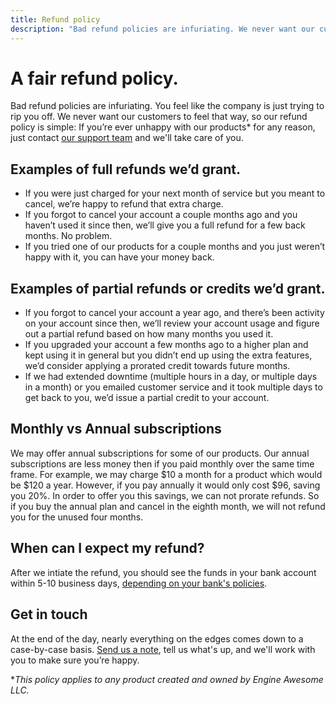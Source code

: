 ```yaml
---
title: Refund policy
description: "Bad refund policies are infuriating. We never want our customers to feel that way, so our refund policy is simple: If you're ever unhappy with our products for any reason, we'll take care of you."
---
```


# A fair refund policy.

Bad refund policies are infuriating. You feel like the company is just trying to rip you off. We never want our customers to feel that way, so our refund policy is simple: If you’re ever unhappy with our products* for any reason, just contact [our support team](https://engineawesome.com/support/) and we'll take care of you.

## Examples of full refunds we’d grant.

* If you were just charged for your next month of service but you meant to cancel, we’re happy to refund that extra charge.
* If you forgot to cancel your account a couple months ago and you haven’t used it since then, we’ll give you a full refund for a few back months. No problem.
* If you tried one of our products for a couple months and you just weren’t happy with it, you can have your money back.

## Examples of partial refunds or credits we’d grant.

* If you forgot to cancel your account a year ago, and there’s been activity on your account since then, we’ll review your account usage and figure out a partial refund based on how many months you used it.
* If you upgraded your account a few months ago to a higher plan and kept using it in general but you didn’t end up using the extra features, we’d consider applying a prorated credit towards future months.
* If we had extended downtime (multiple hours in a day, or multiple days in a month) or you emailed customer service and it took multiple days to get back to you, we’d issue a partial credit to your account.

## Monthly vs Annual subscriptions
We may offer annual subscriptions for some of our products. Our annual subscriptions are less money then if you paid monthly over the same time frame. For example, we may charge $10 a month for a product which would be $120 a year. However, if you pay annually it would only cost $96, saving you 20%. In order to offer you this savings, we can not prorate refunds. So if you buy the annual plan and cancel in the eighth month, we will not refund you for the unused four months.

## When can I expect my refund?
After we intiate the refund, you should see the funds in your bank account within 5-10 business days, [depending on your bank's policies](https://www.thebalancemoney.com/how-does-a-credit-card-refund-work-4174421).

## Get in touch

At the end of the day, nearly everything on the edges comes down to a case-by-case basis. [Send us a note](https://engineawesome.com/support/), tell us what's up, and we'll work with you to make sure you’re happy.

**This policy applies to any product created and owned by Engine Awesome LLC.*
